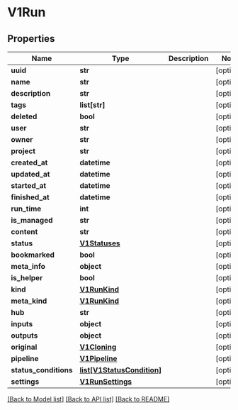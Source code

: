 # V1Run

## Properties
Name | Type | Description | Notes
------------ | ------------- | ------------- | -------------
**uuid** | **str** |  | [optional] 
**name** | **str** |  | [optional] 
**description** | **str** |  | [optional] 
**tags** | **list[str]** |  | [optional] 
**deleted** | **bool** |  | [optional] 
**user** | **str** |  | [optional] 
**owner** | **str** |  | [optional] 
**project** | **str** |  | [optional] 
**created_at** | **datetime** |  | [optional] 
**updated_at** | **datetime** |  | [optional] 
**started_at** | **datetime** |  | [optional] 
**finished_at** | **datetime** |  | [optional] 
**run_time** | **int** |  | [optional] 
**is_managed** | **str** |  | [optional] 
**content** | **str** |  | [optional] 
**status** | [**V1Statuses**](V1Statuses.md) |  | [optional] 
**bookmarked** | **bool** |  | [optional] 
**meta_info** | **object** |  | [optional] 
**is_helper** | **bool** |  | [optional] 
**kind** | [**V1RunKind**](V1RunKind.md) |  | [optional] 
**meta_kind** | [**V1RunKind**](V1RunKind.md) |  | [optional] 
**hub** | **str** |  | [optional] 
**inputs** | **object** |  | [optional] 
**outputs** | **object** |  | [optional] 
**original** | [**V1Cloning**](V1Cloning.md) |  | [optional] 
**pipeline** | [**V1Pipeline**](V1Pipeline.md) |  | [optional] 
**status_conditions** | [**list[V1StatusCondition]**](V1StatusCondition.md) |  | [optional] 
**settings** | [**V1RunSettings**](V1RunSettings.md) |  | [optional] 

[[Back to Model list]](../README.md#documentation-for-models) [[Back to API list]](../README.md#documentation-for-api-endpoints) [[Back to README]](../README.md)


